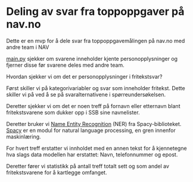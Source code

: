 # Deling av svar fra toppoppgaver på nav.no

Dette er en mvp for å dele svar fra toppoppgavemålingen på nav.no med andre team i NAV

[main.py](main.py) sjekker om svarene inneholder kjente personopplysninger og fjerner disse før svarene deles med andre team.

Hvordan sjekker vi om det er personopplysninger i fritekstsvar?

Først skiller vi på kategorivariabler og svar som inneholder  fritekst. Dette skiller vi på ved å se på svaralternativene i spørreundersøkelsen.

Deretter sjekker vi om det er noen treff på fornavn eller etternavn blant fritekstsvarene som dukker opp i SSB sine navnelister.

Deretter bruker vi [Name Entity Recognition](https://en.wikipedia.org/wiki/Named-entity_recognition) (NER) fra Spacy-biblioteket. [Spacy](https://spacy.io/) er en modul for natural language processing, en gren innenfor maskinlæring. 

For hvert treff erstatter vi innholdet med en annen tekst for å kjennetegne hva slags data modellen har erstattet: Navn, telefonnummer og epost.

Deretter fører vi statistikk på antall treff totalt sett og som andel av fritekstsvarene for å kartlegge omfanget.